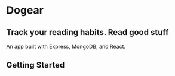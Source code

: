 # Dogear
## Track your reading habits. Read good stuff

An app built with Express, MongoDB, and React.

## Getting Started
